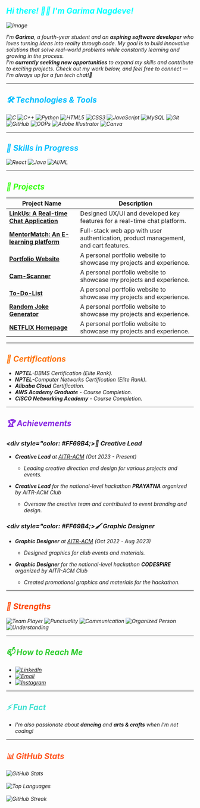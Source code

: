 
## <div style="color: #00FFFF;"><i>Hi there! 🙋‍♀️ I'm Garima Nagdeve!</div>

![image](https://github.com/user-attachments/assets/1e56210d-3824-4355-81b5-3c6d77ae5b41)


I'm **Garima**, a fourth-year student and an **aspiring software developer** who loves turning ideas into reality through code. My goal is to build innovative solutions that solve real-world problems while constantly learning and growing in the process. <br>
I'm **currently seeking new opportunities** to expand my skills and contribute to exciting projects. Check out my work below, and feel free to connect — I’m always up for a fun tech chat!🤝



---

## <div style="color: #00BFFF;">🛠️ Technologies & Tools</div>

<div>
  <img src="https://img.shields.io/badge/C-00599C?style=for-the-badge&logo=c&logoColor=white" alt="C">
  <img src="https://img.shields.io/badge/C%2B%2B-00599C?style=for-the-badge&logo=cplusplus&logoColor=white" alt="C++">
  <img src="https://img.shields.io/badge/Python-3776AB?style=for-the-badge&logo=python&logoColor=white" alt="Python">
  <img src="https://img.shields.io/badge/HTML5-E34F26?style=for-the-badge&logo=html5&logoColor=white" alt="HTML5">
  <img src="https://img.shields.io/badge/CSS3-1572B6?style=for-the-badge&logo=css3&logoColor=white" alt="CSS3">
  <img src="https://img.shields.io/badge/JavaScript-323330?style=for-the-badge&logo=javascript&logoColor=F7DF1E" alt="JavaScript">
  <img src="https://img.shields.io/badge/MySQL-00000F?style=for-the-badge&logo=mysql&logoColor=white" alt="MySQL">
  <img src="https://img.shields.io/badge/Git-F05032?style=for-the-badge&logo=git&logoColor=white" alt="Git">
  <img src="https://img.shields.io/badge/GitHub-181717?style=for-the-badge&logo=github&logoColor=white" alt="GitHub">
  <img src="https://img.shields.io/badge/OOP-000000?style=for-the-badge&logoColor=white" alt="OOPs">
  <img src="https://img.shields.io/badge/Adobe_Illustrator-FF9A00?style=for-the-badge&logo=adobe-illustrator&logoColor=white" alt="Adobe Illustrator">
  <img src="https://img.shields.io/badge/Canva-00C4CC?style=for-the-badge&logo=canva&logoColor=white" alt="Canva">
</div>

---

## <div style="color: #00BFFF;">🌱 Skills in Progress</div>

<div>
  <img src="https://img.shields.io/badge/React-20232A?style=for-the-badge&logo=react&logoColor=61DAFB" alt="React">
  <img src="https://img.shields.io/badge/Java-007396?style=for-the-badge&logo=java&logoColor=white" alt="Java">
  <img src="https://img.shields.io/badge/AI%2FML-FF5722?style=for-the-badge&logo=google&logoColor=white" alt="AI/ML">
</div>

---

## <div style="color: #39FF14;">🔭 Projects</div>

| Project Name | Description |
| ------------ | ----------- |
| [**LinkUs: A Real-time Chat Application**](https://github.com/yourusername/linkus) | Designed UX/UI and developed key features for a real-time chat platform. |
| [**MentorMatch: An E-learning platform**](https://github.com/yourusername/ecommerce-app) | Full-stack web app with user authentication, product management, and cart features. |
| [**Portfolio Website**](https://github.com/yourusername/portfolio-website) | A personal portfolio website to showcase my projects and experience. |
| [**Cam-Scanner**](https://github.com/yourusername/portfolio-website) | A personal portfolio website to showcase my projects and experience. |
| [**To-Do-List**](https://github.com/yourusername/portfolio-website) | A personal portfolio website to showcase my projects and experience. |
| [**Random Joke Generator**](https://github.com/yourusername/portfolio-website) | A personal portfolio website to showcase my projects and experience. |
| [**NETFLIX Homepage**](https://github.com/yourusername/portfolio-website) | A personal portfolio website to showcase my projects and experience. |

---

## <div style="color: #FF6F00;">📜 Certifications</div>

- **NPTEL**-DBMS Certification (Elite Rank).
- **NPTEL**-Computer Networks Certification (Elite Rank).
- **Alibaba Cloud** Certification.
- **AWS Academy Graduate** - Course Completion.
- **CISCO Networking Academy** - Course Completion.

---

## <div style="color: #8A2BE2;">🏆 Achievements</div>

### <div style="color: #FF69B4;>👑 Creative Lead</div>

- **Creative Lead** at [AITR-ACM](https://aitr.acm.org/) (Oct 2023 - Present) 
  - Leading creative direction and design for various projects and events.
  
- **Creative Lead** for the national-level hackathon **PRAYATNA** organized by AITR-ACM Club 
  - Oversaw the creative team and contributed to event branding and design.

### <div style="color: #FF69B4;>🖌️ Graphic Designer</div>

- **Graphic Designer** at [AITR-ACM](https://aitr.acm.org/) (Oct 2022 - Aug 2023) 
  - Designed graphics for club events and materials.

- **Graphic Designer** for the national-level hackathon **CODESPIRE** organized by AITR-ACM Club 
  - Created promotional graphics and materials for the hackathon.


---

## <div style="color: #FF4500;">💪 Strengths</div>

<div>
  <img src="https://img.shields.io/badge/Team_Player-000000?style=for-the-badge&logoColor=white" alt="Team Player">
  <img src="https://img.shields.io/badge/Punctuality-000000?style=for-the-badge&logoColor=white" alt="Punctuality">
  <img src="https://img.shields.io/badge/Communication-000000?style=for-the-badge&logoColor=white" alt="Communication">
  <img src="https://img.shields.io/badge/Organized_Person-000000?style=for-the-badge&logoColor=white" alt="Organized Person">
  <img src="https://img.shields.io/badge/Understanding-000000?style=for-the-badge&logoColor=white" alt="Understanding">
</div>

---
 
## <div style="color: #32CD32;">📫 How to Reach Me</div>

- [![LinkedIn](https://img.shields.io/badge/LinkedIn-0A66C2?style=for-the-badge&logo=linkedin&logoColor=white)](https://linkedin.com/in/yourusername)
- [![Email](https://img.shields.io/badge/Email-D14836?style=for-the-badge&logo=gmail&logoColor=white)](mailto:youremail@example.com)
- [![Instagram](https://img.shields.io/badge/Instagram-E4405F?style=for-the-badge&logo=instagram&logoColor=white)](https://instagram.com/yourusername)


---

## <div style="color: #40E0D0;">⚡ Fun Fact</div>

- I'm also passionate about **dancing** and **arts & crafts** when I'm not coding!

---

## <div style="color: #FF5722;">📊 GitHub Stats</div>

<div >
  <img src="https://github-readme-stats.vercel.app/api?username=garimanagdeve1218&show_icons=true&theme=radical" alt="GitHub Stats"><br><br>
  <img src="https://github-readme-stats.vercel.app/api/top-langs/?username=garimanagdeve1218&layout=compact&theme=radical" alt="Top Languages"><br><br>
  <img src="https://github-readme-streak-stats.herokuapp.com/?user=garimanagdeve1218&theme=radical" alt="GitHub Streak">
</div>
